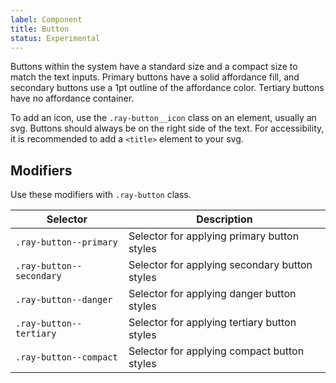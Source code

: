 ```yaml
---
label: Component
title: Button
status: Experimental
---
```


<page-intro>Buttons within the system have a standard size and a compact size to match the text inputs. Primary buttons have a solid affordance fill, and secondary buttons use a 1pt outline of the affordance color. Tertiary buttons have no affordance container. </page-intro>

To add an icon, use the `.ray-button__icon` class on an element, usually an svg. Buttons should always be on the right side of the text. For accessibility, it is recommended to add a `<title>` element to your svg.

<component
    name="Primary button"
    component="button"
    variation="button--primary"
    >
</component>
<component
    name="Primary button (RTL)"
    component="button"
    variation="rtl-button--primary"
    >
</component>
<component
    name="Secondary button"
    component="button"
    variation="button--secondary"
    >
</component>
<component
    name="Secondary button (RTL)"
    component="button"
    variation="rtl-button--secondary"
    >
</component>
<component
    name="Tertiary button"
    component="button"
    variation="button--tertiary"
    >
</component>
<component
    name="Tertiary button (RTL)"
    component="button"
    variation="rtl-button--tertiary"
    >
</component>
<component
    name="Compact button"
    component="button"
    variation="button--compact"
    >
</component>
<component
    name="Compact button (RTL)"
    component="button"
    variation="rtl-button--compact"
    >
</component>
<component
    name="Danger button"
    component="button"
    variation="button--danger"
    >
</component>
<component
    name="Danger button (RTL)"
    component="button"
    variation="rtl-button--danger"
    >
</component>

## Modifiers

Use these modifiers with `.ray-button` class.

| Selector                 | Description                                   |
| ------------------------ | --------------------------------------------- |
| `.ray-button--primary`   | Selector for applying primary button styles   |
| `.ray-button--secondary` | Selector for applying secondary button styles |
| `.ray-button--danger`    | Selector for applying danger button styles    |
| `.ray-button--tertiary`  | Selector for applying tertiary button styles  |
| `.ray-button--compact`   | Selector for applying compact button styles   |
